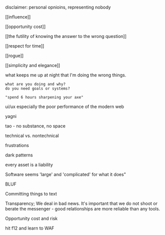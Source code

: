 disclaimer: personal opnioins, representing nobody

[[influence]]

[[opportunity cost]]

[[the futility of knowing the answer to the wrong question]]

[[respect for time]]

[[rogue]]

[[simplicity and elegance]]

what keeps me up at night
	that I'm doing the wrong things.


	what are you doing and why?
	do you need goals or systems?

	"spend 6 hours sharpening your axe"


ui/ux especially the poor performance of the modern web

yagni

tao - no substance, no space

technical vs. nontechnical

frustrations

dark patterns


every asset is a liability

Software seems 'large' and 'complicated' for what it does"

BLUF

Committing things to text

Transparency; We deal in bad news. It's important that we do not shoot or berate the messenger - good relationships are more reliable than any tools.

Opportunity cost and risk

hit f12 and learn to WAF
